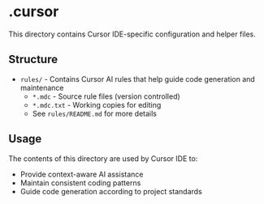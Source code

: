 # .cursor

This directory contains Cursor IDE-specific configuration and helper files.

## Structure

- `rules/` - Contains Cursor AI rules that help guide code generation and maintenance
  - `*.mdc` - Source rule files (version controlled)
  - `*.mdc.txt` - Working copies for editing
  - See `rules/README.md` for more details

## Usage

The contents of this directory are used by Cursor IDE to:

- Provide context-aware AI assistance
- Maintain consistent coding patterns
- Guide code generation according to project standards
